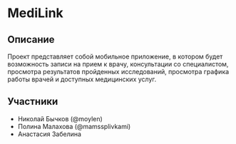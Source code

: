 # MediLink

## Описание

Проект представляет собой мобильное приложение, в котором будет возможность записи на прием к врачу, консультации со специалистом, просмотра результатов пройденных исследований, просмотра графика работы врачей и доступных медицинских услуг.

## Участники

- Николай Бычков (@moylen) 
- Полина Малахова (@mamssplivkami)
- Анастасия Забелина
